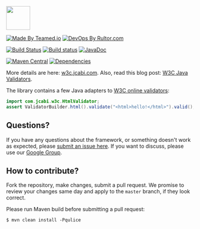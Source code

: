 <img src="http://img.jcabi.com/logo-square.png" width="64px" height="64px" />

[![Made By Teamed.io](http://img.teamed.io/btn.svg)](http://www.teamed.io)
[![DevOps By Rultor.com](http://www.rultor.com/b/jcabi/jcabi-w3c)](http://www.rultor.com/p/jcabi/jcabi-w3c)

[![Build Status](https://travis-ci.org/jcabi/jcabi-w3c.svg?branch=master)](https://travis-ci.org/jcabi/jcabi-w3c)
[![Build status](https://ci.appveyor.com/api/projects/status/nr4a6220d5e6awmc/branch/master?svg=true)](https://ci.appveyor.com/project/yegor256/jcabi-w3c/branch/master)
[![JavaDoc](https://img.shields.io/badge/javadoc-html-blue.svg)](http://www.javadoc.io/doc/com.jcabi/jcabi-w3c)

[![Maven Central](https://maven-badges.herokuapp.com/maven-central/com.jcabi/jcabi-w3c/badge.svg)](https://maven-badges.herokuapp.com/maven-central/com.jcabi/jcabi-w3c)
[![Dependencies](https://www.versioneye.com/user/projects/561ac1a2a193340f2f0011a0/badge.svg?style=flat)](https://www.versioneye.com/user/projects/561ac1a2a193340f2f0011a0)

More details are here: [w3c.jcabi.com](http://w3c.jcabi.com/index.html).
Also, read this blog post: [W3C Java Validators](http://www.yegor256.com/2014/04/29/w3c-java-validators.html).

The library contains a few Java adapters to
[W3C online validators](http://validator.w3.org/):

```java
import com.jcabi.w3c.HtmlValidator;
assert ValidatorBuilder.html().validate("<html>hello!</html>").valid();
```

## Questions?

If you have any questions about the framework, or something doesn't work as expected,
please [submit an issue here](https://github.com/jcabi/jcabi-w3c/issues/new).
If you want to discuss, please use our [Google Group](https://groups.google.com/forum/#!forum/jcabi).

## How to contribute?

Fork the repository, make changes, submit a pull request.
We promise to review your changes same day and apply to
the `master` branch, if they look correct.

Please run Maven build before submitting a pull request:

```
$ mvn clean install -Pqulice
```
